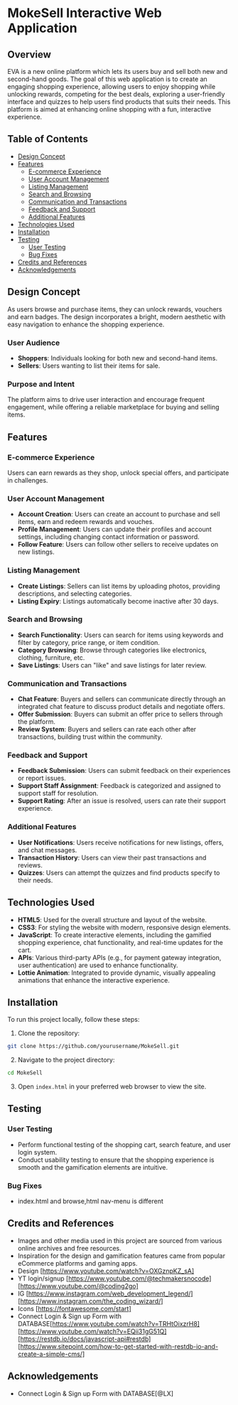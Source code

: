 # MokeSell Interactive Web Application

## Overview
EVA is a new online platform which lets its users buy and sell both new and second-hand goods. The goal of this web application is to create an engaging shopping experience, allowing users to enjoy shopping while unlocking rewards, competing for the best deals, exploring a user-friendly interface and quizzes to help users find products that suits their needs. This platform is aimed at enhancing online shopping with a fun, interactive experience.

## Table of Contents
- [Design Concept](#design-concept)
- [Features](#features)
  - [E-commerce Experience](#ecommerce-experience)
  - [User Account Management](#user-account-management)
  - [Listing Management](#listing-management)
  - [Search and Browsing](#search-and-browsing)
  - [Communication and Transactions](#communication-and-transactions)
  - [Feedback and Support](#feedback-and-support)
  - [Additional Features](#additional-features)
- [Technologies Used](#technologies-used)
- [Installation](#installation)
- [Testing](#testing)
  - [User Testing](#user-testing)
  - [Bug Fixes](#bug-fixes)
- [Credits and References](#credits-and-references)
- [Acknowledgements](#acknowledgements)

## Design Concept
As users browse and purchase items, they can unlock rewards, vouchers and earn badges. The design incorporates a bright, modern aesthetic with easy navigation to enhance the shopping experience.

### User Audience
- **Shoppers**: Individuals looking for both new and second-hand items.
- **Sellers**: Users wanting to list their items for sale.

### Purpose and Intent
The platform aims to drive user interaction and encourage frequent engagement, while offering a reliable marketplace for buying and selling items.

## Features

### E-commerce Experience
Users can earn rewards as they shop, unlock special offers, and participate in challenges.

### User Account Management
- **Account Creation**: Users can create an account to purchase and sell items, earn and redeem rewards and vouches.
- **Profile Management**: Users can update their profiles and account settings, including changing contact information or password.
- **Follow Feature**: Users can follow other sellers to receive updates on new listings.

### Listing Management
- **Create Listings**: Sellers can list items by uploading photos, providing descriptions, and selecting categories.
- **Listing Expiry**: Listings automatically become inactive after 30 days.

### Search and Browsing
- **Search Functionality**: Users can search for items using keywords and filter by category, price range, or item condition.
- **Category Browsing**: Browse through categories like electronics, clothing, furniture, etc.
- **Save Listings**: Users can "like" and save listings for later review.

### Communication and Transactions
- **Chat Feature**: Buyers and sellers can communicate directly through an integrated chat feature to discuss product details and negotiate offers.
- **Offer Submission**: Buyers can submit an offer price to sellers through the platform.
- **Review System**: Buyers and sellers can rate each other after transactions, building trust within the community.

### Feedback and Support
- **Feedback Submission**: Users can submit feedback on their experiences or report issues.
- **Support Staff Assignment**: Feedback is categorized and assigned to support staff for resolution.
- **Support Rating**: After an issue is resolved, users can rate their support experience.

### Additional Features
- **User Notifications**: Users receive notifications for new listings, offers, and chat messages.
- **Transaction History**: Users can view their past transactions and reviews.
- **Quizzes**: Users can attempt the quizzes and find products specify to their needs.

## Technologies Used
- **HTML5**: Used for the overall structure and layout of the website.
- **CSS3**: For styling the website with modern, responsive design elements.
- **JavaScript**: To create interactive elements, including the gamified shopping experience, chat functionality, and real-time updates for the cart.
- **APIs**: Various third-party APIs (e.g., for payment gateway integration, user authentication) are used to enhance functionality.
- **Lottie Animation**: Integrated to provide dynamic, visually appealing animations that enhance the interactive experience.

## Installation

To run this project locally, follow these steps:
1. Clone the repository:
```bash
git clone https://github.com/yourusername/MokeSell.git
```
2. Navigate to the project directory:
```bash
cd MokeSell
```
3. Open `index.html` in your preferred web browser to view the site.

## Testing

### User Testing
- Perform functional testing of the shopping cart, search feature, and user login system.
- Conduct usability testing to ensure that the shopping experience is smooth and the gamification elements are intuitive.

### Bug Fixes
- index.html and browse,html nav-menu is different

## Credits and References
- Images and other media used in this project are sourced from various online archives and free resources.
- Inspiration for the design and gamification features came from popular eCommerce platforms and gaming apps.
- Design [https://www.youtube.com/watch?v=OXGznpKZ_sA]
- YT login/signup [https://www.youtube.com/@techmakersnocode] [https://www.youtube.com/@coding2go]
- IG [https://www.instagram.com/web_development_legend/] [https://www.instagram.com/the_coding_wizard/]
- Icons [https://fontawesome.com/start]
- Connect Login & Sign up Form with DATABASE[https://www.youtube.com/watch?v=TRHtOixzrH8] [https://www.youtube.com/watch?v=EQii31gG51Q] [https://restdb.io/docs/javascript-api#restdb] [https://www.sitepoint.com/how-to-get-started-with-restdb-io-and-create-a-simple-cms/]





## Acknowledgements
- Connect Login & Sign up Form with DATABASE[@LX]

